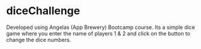 # diceChallenge
Developed using Angelas (App Brewery) Bootcamp course.
Its a simple dice game where you enter the name of players 1 & 2 and click on the button to change the dice numbers.
